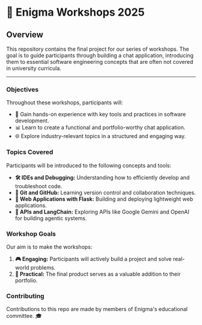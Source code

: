 # 🧊 Enigma Workshops 2025

## Overview
This repository contains the final project for our series of workshops. The goal is to guide participants through building a chat application, introducing them to essential software engineering concepts that are often not covered in university curricula.

---

### Objectives
Throughout these workshops, participants will:
- 🎨 Gain hands-on experience with key tools and practices in software development.
- 📊 Learn to create a functional and portfolio-worthy chat application.
- 🌐 Explore industry-relevant topics in a structured and engaging way.

### Topics Covered
Participants will be introduced to the following concepts and tools:
- **🛠️ IDEs and Debugging:** Understanding how to efficiently develop and troubleshoot code.
- **🔄 Git and GitHub:** Learning version control and collaboration techniques.
- **🔧 Web Applications with Flask:** Building and deploying lightweight web applications.
- **🤖 APIs and LangChain:** Exploring APIs like Google Gemini and OpenAI for building agentic systems.

### Workshop Goals
Our aim is to make the workshops:
1. **🎮 Engaging:** Participants will actively build a project and solve real-world problems.
2. **💼 Practical:** The final product serves as a valuable addition to their portfolio.

### Contributing
Contributions to this repo are made by members of Enigma's educational committee. 🎓

